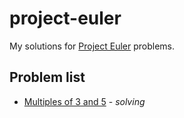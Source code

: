 # project-euler
My solutions for [Project Euler](https://projecteuler.net/archives) problems.
## Problem list
* [Multiples of 3 and 5](https://projecteuler.net/problem=1) - _solving_
